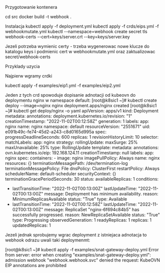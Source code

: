 Przygotowanie kontenera

cd src
docker build -t webhook .

Instalacja
kubectl apply -f deployment.yml
kubectl apply -f crds/eips.yml -f webhookmutate.yml
kubectl --namespace=webhook create secret tls webhook-certs --cert=keys/server.crt --key=keys/server.key

Jezeli potrzeba wymienic certy - trzeba wygenerowac nowe klucze do katalogu keys i podmienic cert w webhookmutate.yml oraz zaktualizowac secret/webhook-certs

Przyklady uzycia

Najpierw wgramy crdki

kubectl apply -f examples/eip1.yml -f examples/eip2.yml

Jeden z tych crd spowoduje dopisanie adnotacji od kubeovn do deploymentu nginx w namespace default:
[root@k8sic1 ~]# kubectl create deploy --image=nginx nginx
deployment.apps/nginx created
[root@k8sic1 ~]# kubectl get deploy/nginx -o yaml
apiVersion: apps/v1
kind: Deployment
metadata:
  annotations:
    deployment.kubernetes.io/revision: "1"
  creationTimestamp: "2022-11-02T00:12:58Z"
  generation: 1
  labels:
    app: nginx
  name: nginx
  namespace: default
  resourceVersion: "2551671"
  uid: e091b49c-fe74-45d2-a243-c8d0165d995a
spec:
  progressDeadlineSeconds: 600
  replicas: 1
  revisionHistoryLimit: 10
  selector:
    matchLabels:
      app: nginx
  strategy:
    rollingUpdate:
      maxSurge: 25%
      maxUnavailable: 25%
    type: RollingUpdate
  template:
    metadata:
      annotations:
        ovn.kubernetes.io/eip: 192.168.124.11
      creationTimestamp: null
      labels:
        app: nginx
    spec:
      containers:
      - image: nginx
        imagePullPolicy: Always
        name: nginx
        resources: {}
        terminationMessagePath: /dev/termination-log
        terminationMessagePolicy: File
      dnsPolicy: ClusterFirst
      restartPolicy: Always
      schedulerName: default-scheduler
      securityContext: {}
      terminationGracePeriodSeconds: 30
status:
  availableReplicas: 1
  conditions:
  - lastTransitionTime: "2022-11-02T00:13:00Z"
    lastUpdateTime: "2022-11-02T00:13:00Z"
    message: Deployment has minimum availability.
    reason: MinimumReplicasAvailable
    status: "True"
    type: Available
  - lastTransitionTime: "2022-11-02T00:12:58Z"
    lastUpdateTime: "2022-11-02T00:13:00Z"
    message: ReplicaSet "nginx-6f694c84b5" has successfully progressed.
    reason: NewReplicaSetAvailable
    status: "True"
    type: Progressing
  observedGeneration: 1
  readyReplicas: 1
  replicas: 1
  updatedReplicas: 1

Jezeli jednak sprobujemy wgrac deployment z istniejaca adnotacja to webhook odrazu uwali taki deploymenmt:

[root@k8sic1 ~]# kubectl apply -f examples/snat-gateway-deploy.yml 
Error from server: error when creating "examples/snat-gateway-deploy.yml": admission webhook "webhook.webhook.svc" denied the request: KubeOVN EIP annotations are prohibited


